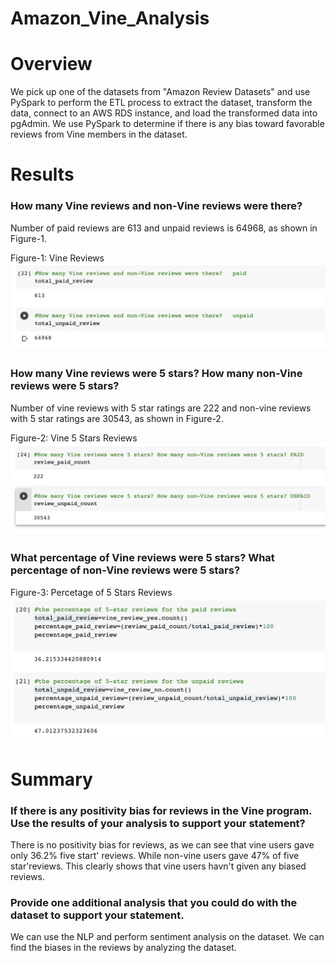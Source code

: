 # Amazon_Vine_Analysis
# Overview
We pick up one of the datasets from "Amazon Review Datasets" and use PySpark to perform the ETL process to extract the dataset, transform the data, connect to an AWS RDS instance, and load the transformed data into pgAdmin. We  use PySpark to determine if there is any bias toward favorable reviews from Vine members in the dataset. 
# Results
### How many Vine reviews and non-Vine reviews were there?

Number of paid reviews are 613 and unpaid reviews is 64968, as shown in Figure-1.

Figure-1: Vine Reviews![Vine Reviews](https://github.com/FatimaJHussain/Amazon_Vine_Analysis/blob/main/reviews.png)

### How many Vine reviews were 5 stars? How many non-Vine reviews were 5 stars?

Number of vine reviews with 5 star ratings are 222 and non-vine reviews with 5 star ratings are 30543, as shown in Figure-2.

Figure-2: Vine 5 Stars Reviews![Vine 5 Stars Reviews](https://github.com/FatimaJHussain/Amazon_Vine_Analysis/blob/main/5star.png)

### What percentage of Vine reviews were 5 stars? What percentage of non-Vine reviews were 5 stars?

Figure-3: Percetage of 5 Stars Reviews![Percetage of 5 Stars Reviews](https://github.com/FatimaJHussain/Amazon_Vine_Analysis/blob/main/percentage.png)

# Summary
### If there is any positivity bias for reviews in the Vine program. Use the results of your analysis to support your statement?
There is no positivity bias for reviews, as we can see that vine users gave only 36.2% five start' reviews. While non-vine users gave 47% of five star'reviews. This clearly shows that vine users havn't given any biased reviews. 

### Provide one additional analysis that you could do with the dataset to support your statement.
We can use the NLP and perform sentiment analysis on the dataset. We can find the biases in the reviews by analyzing the dataset.
